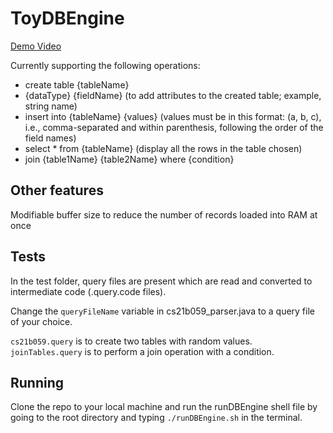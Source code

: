 # ToyDBEngine
[Demo Video](https://www.youtube.com/watch?v=w1IdHESAFAE)

Currently supporting the following operations:
  - create table {tableName}
  - {dataType} {fieldName} (to add attributes to the created table; example, string name)
  - insert into {tableName} {values} (values must be in this format: (a, b, c), i.e., comma-separated and within parenthesis, following the order of the field names)
  - select * from {tableName} (display all the rows in the table chosen)
  - join {table1Name} {table2Name} where {condition}

## Other features
Modifiable buffer size to reduce the number of records loaded into RAM at once

## Tests
In the test folder, query files are present which are read and converted to intermediate code (.query.code files).

Change the ```queryFileName``` variable in cs21b059_parser.java to a query file of your choice.

```cs21b059.query``` is to create two tables with random values.
```joinTables.query``` is to perform a join operation with a condition.

## Running
Clone the repo to your local machine and run the runDBEngine shell file by going to the root directory and typing ```./runDBEngine.sh``` in the terminal.